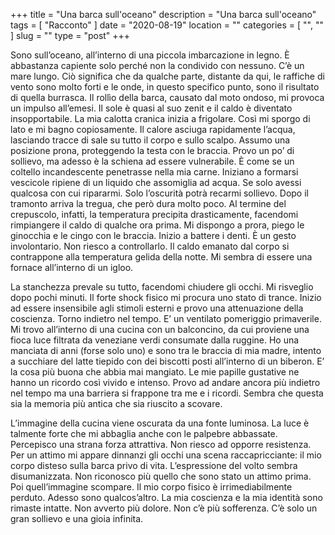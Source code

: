 +++
title = "Una barca sull'oceano"
description = "Una barca sull'oceano"
tags = [ "Racconto" ]
date = "2020-08-19"
location = ""
categories = [
  "",
  ""
]
slug = ""
type = "post"
+++

Sono sull’oceano, all’interno di una piccola imbarcazione in legno. È abbastanza capiente solo perché non la condivido con nessuno. C’è un mare lungo. Ciò significa che da qualche parte, distante da qui, le raffiche di vento sono molto forti e le onde, in questo specifico punto, sono il risultato di quella burrasca. Il rollìo della barca, causato dal moto ondoso, mi provoca un impulso all’emesi. Il sole è quasi al suo zenit e il caldo è diventato insopportabile. La mia calotta cranica inizia a frigolare. Così mi sporgo di lato e mi bagno copiosamente. Il calore asciuga rapidamente l’acqua, lasciando tracce di sale su tutto il corpo e sullo scalpo. Assumo una posizione prona, proteggendo la testa con le braccia. Provo un po’ di sollievo, ma adesso è la schiena ad essere vulnerabile. È come se un coltello incandescente penetrasse nella mia carne. Iniziano a formarsi vescicole ripiene di un liquido che assomiglia ad acqua. Se solo avessi qualcosa con cui ripararmi. Solo l’oscurità potrà recarmi sollievo. Dopo il tramonto arriva la tregua, che però dura molto poco. Al termine del crepuscolo, infatti, la temperatura precipita drasticamente, facendomi rimpiangere il caldo di qualche ora prima. Mi dispongo a prora, piego le ginocchia e le cingo con le braccia. Inizio a battere i denti. È un gesto involontario. Non riesco a controllarlo. Il caldo emanato dal corpo si contrappone alla temperatura gelida della notte. Mi sembra di essere una fornace all’interno di un igloo. 

La stanchezza prevale su tutto, facendomi chiudere gli occhi. Mi risveglio dopo pochi minuti. Il forte shock fisico mi procura uno stato di trance. Inizio ad essere insensibile agli stimoli esterni e provo una attenuazione della coscienza. Torno indietro nel tempo. E’ un ventilato pomeriggio primaverile. Mi trovo all’interno di una cucina con un balconcino, da cui proviene una fioca luce filtrata da veneziane verdi consumate dalla ruggine. Ho una manciata di anni (forse solo uno) e sono tra le braccia di mia madre, intento a succhiare del latte tiepido con dei biscotti posti all’interno di un biberon. E’ la cosa più buona che abbia mai mangiato. Le mie papille gustative ne hanno un ricordo così vivido e intenso. Provo ad andare ancora più indietro nel tempo ma una barriera si frappone tra me e i ricordi. Sembra che questa sia la memoria più antica che sia riuscito a scovare.

L’immagine della cucina viene oscurata da una fonte luminosa. La luce è talmente forte che mi abbaglia anche con le palpebre abbassate. Percepisco una strana forza attrattiva. Non riesco ad opporre resistenza. Per un attimo mi appare dinnanzi gli occhi una scena raccapricciante: il mio corpo disteso sulla barca privo di vita. L’espressione del volto sembra disumanizzata. Non riconosco più quello che sono stato un attimo prima. 
Poi quell’immagine scompare. Il mio corpo fisico è irrimediabilmente perduto. Adesso sono qualcos’altro. La mia coscienza e la mia identità sono rimaste intatte. Non avverto più dolore. Non c’è più sofferenza. C’è solo un gran sollievo e una gioia infinita. 

